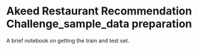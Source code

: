 # Akeed Restaurant Recommendation Challenge_sample_data preparation
A brief notebook on getting the train and test set.
